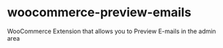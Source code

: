 # woocommerce-preview-emails
WooCommerce Extension that allows you to Preview E-mails in the admin area
